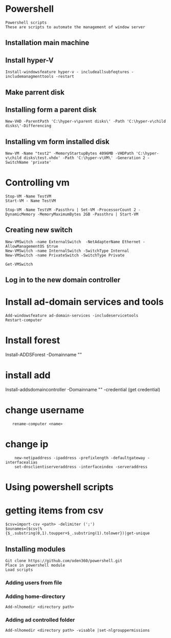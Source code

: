 # Powershell
    Powershell scripts
    These are scripts to automate the management of window server

## Installation main machine
## Install hyper-V
    Install-windowsfeature hyper-v - includeallsubfeqtures -includemanagmenttools -restart
## Make parrent disk

## Installing form a parent disk
    New-VHD -ParentPath 'C:\hyper-v\parent disks\' -Path 'C:\hyper-v\child disks\'-Differencing
## Installing vm form installed disk
    New-VM -Name "test2" -MemoryStartupBytes 4096MB -VHDPath 'C:\hyper-v\child disks\test.vhdx' -Path 'C:\hyper-v\VM\' -Generation 2 -SwitchName 'private'

# Controlling vm
    Stop-VM -Name TestVM
    Start-VM - Name TestVM

    Stop-VM -Name TestVM -Passthru | Set-VM -ProcessorCount 2 -DynamicMemory -MemoryMaximumBytes 2GB -Passthru | Start-VM

## Creating new switch
    New-VMSwitch -name ExternalSwitch  -NetAdapterName Ethernet -AllowManagementOS $true
    New-VMSwitch -name InternalSwitch -SwitchType Internal
    New-VMSwitch -name PrivateSwitch -SwitchType Private

    Get-VMSwitch
## Log in to the new domain controller
# Install ad-domain services and tools
    Add-windowsfeature ad-domain-services -includeservicetools
    Restart-computer
# Install forest
Install-ADDSForest -Domainname "<name>"
# install add
Install-addsdomaincontroller -Domainname "<name>" -credential (get credential)
# change username
       rename-computer <name>
# change ip
        new-netipaddress -ipaddress -prefixlength -defaultgateway -interfacealias
        set-dnsclientiserveraddress -interfaceindex -serveraddress
# Using powershell scripts
# getting items from csv
    $csv=import-csv <path> -delimiter (';')
    $ounames=($csv|%{$_.substring(0,1).toupper+$_.substring(1).tolower})|get-unique
## Installing modules
    Git clone https://github.com/oden360/powershell.git
    Place in powershell module
    Load scripts
### Adding users from file

### Adding home-directory
    Add-nlhomedir <directory path>
### Adding ad controlled folder
    Add-nlhomedir <directory path> -visable |set-nlgrouppermissions


